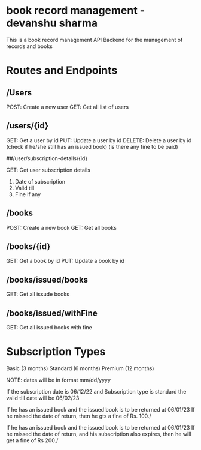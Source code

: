#  book record management - devanshu sharma

This is a book record management API Backend for the management of records and books

# Routes and Endpoints 

## /Users

POST: Create a new user
GET: Get all list of users

## /users/{id}

GET: Get a user by id
PUT: Update a user by id
DELETE: Delete a user by id (check if he/she still has an issued book) (is there any fine to be paid)

##/user/subscription-details/{id}

GET: Get user subscription details
1. Date of subscription
2. Valid till
3. Fine if any

## /books

POST: Create a new book
GET: Get all books

## /books/{id}

GET: Get a book by id
PUT: Update a book by id

## /books/issued/books

GET: Get all issude books

## /books/issued/withFine

GET: Get all issued books with fine 

# Subscription Types
Basic (3 months)
Standard (6 months)
Premium (12 months)

NOTE: dates will be in format mm/dd/yyyy

If the subscription date is 06/12/22
and Subscription type is standard
the valid till date will be 06/02/23

If he has an issued book and the issued book is to be returned at 06/01/23 If he missed the date of return, then he gts a fine of Rs. 100./

If he has an issued book and the issued book is to be returned at 06/01/23 If he missed the date of return, and his subscription also expires, then he will get a fine of Rs 200./